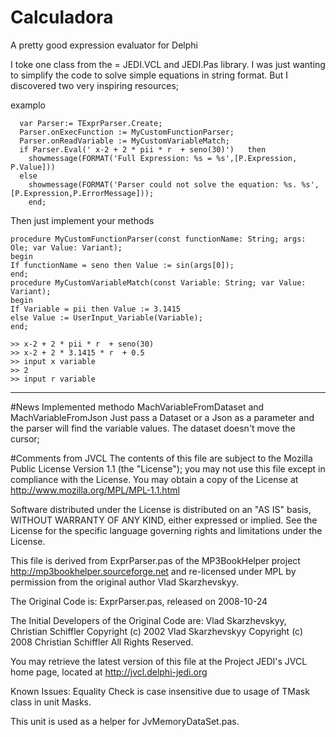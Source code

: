 # Calculadora
A pretty good expression evaluator for Delphi

I toke one class from the = JEDI.VCL and JEDI.Pas library.
I was just wanting to simplify the code to solve simple equations in string format.
But I discovered two very inspiring resources;

examplo
```Delphi
  var Parser:= TExprParser.Create;
  Parser.onExecFunction := MyCustomFunctionParser;
  Parser.onReadVariable := MyCustomVariableMatch;
  if Parser.Eval(' x-2 + 2 * pii * r  + seno(30)')   then
    showmessage(FORMAT('Full Expression: %s = %s',[P.Expression, P.Value]))
  else
    showmessage(FORMAT('Parser could not solve the equation: %s. %s',[P.Expression,P.ErrorMessage]));
    end;
```
Then just implement your methods
```Delphi
procedure MyCustomFunctionParser(const functionName: String; args: Ole; var Value: Variant);
begin
If functionName = seno then Value := sin(args[0]);
end;
procedure MyCustomVariableMatch(const Variable: String; var Value: Variant);
begin
If Variable = pii then Value := 3.1415
else Value := UserInput_Variable(Variable);
end;
```
```Shell
>> x-2 + 2 * pii * r  + seno(30)
>> x-2 + 2 * 3.1415 * r  + 0.5
>> input x variable
>> 2
>> input r variable 
```
----------------------------------------------------------------------
#News
   Implemented methodo MachVariableFromDataset and MachVariableFromJson
   Just pass a Dataset or a Json as a parameter and the parser will find the variable values.
   The dataset doesn't move the cursor;

#Comments from JVCL
The contents of this file are subject to the Mozilla Public License
Version 1.1 (the "License"); you may not use this file except in compliance
with the License. You may obtain a copy of the License at
http://www.mozilla.org/MPL/MPL-1.1.html

Software distributed under the License is distributed on an "AS IS" basis,
WITHOUT WARRANTY OF ANY KIND, either expressed or implied. See the License for
the specific language governing rights and limitations under the License.

This file is derived from ExprParser.pas of the MP3BookHelper project
http://mp3bookhelper.sourceforge.net and re-licensed under MPL by permission from
the original author Vlad Skarzhevskyy.

The Original Code is: ExprParser.pas, released on 2008-10-24

The Initial Developers of the Original Code are: Vlad Skarzhevskyy, Christian Schiffler
Copyright (c) 2002 Vlad Skarzhevskyy
Copyright (c) 2008 Christian Schiffler
All Rights Reserved.

You may retrieve the latest version of this file at the Project JEDI's JVCL home page,
located at http://jvcl.delphi-jedi.org

Known Issues:
  Equality Check is case insensitive due to usage of TMask class in unit Masks.

This unit is used as a helper for JvMemoryDataSet.pas.
